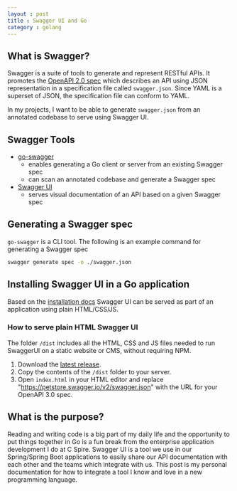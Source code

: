 ```yaml
---
layout : post
title : Swagger UI and Go
category : golang
---
```


## What is Swagger?

Swagger is a suite of tools to generate and represent RESTful APIs. It promotes the [OpenAPI 2.0 spec](https://github.com/OAI/OpenAPI-Specification/blob/main/versions/2.0.md) which describes an API using JSON representation in a specification file called `swagger.json`. Since YAML is a superset of JSON, the specification file can conform to YAML.

In my projects, I want to be able to generate `swagger.json` from an annotated codebase to serve using Swagger UI.

## Swagger Tools

- [go-swagger](https://goswagger.io/)
  - enables generating a Go client or server from an existing Swagger spec
  - can scan an annotated codebase and generate a Swagger spec
- [Swagger UI](https://github.com/swagger-api/swagger-ui)
  - serves visual documentation of an API based on a given Swagger spec

## Generating a Swagger spec

`go-swagger` is a CLI tool. The following is an example command for generating a Swagger spec

```sh
swagger generate spec -o ./swagger.json
```

## Installing Swagger UI in a Go application

Based on the [installation docs](https://github.com/swagger-api/swagger-ui/blob/master/docs/usage/installation.md) Swagger UI can be served as part of an application using plain HTML/CSS/JS.

### How to serve plain HTML Swagger UI

The folder `/dist` includes all the HTML, CSS and JS files needed to run SwaggerUI on a static website or CMS, without requiring NPM.

1. Download the [latest release](https://github.com/swagger-api/swagger-ui/releases/latest).
2. Copy the contents of the `/dist` folder to your server.
3. Open `index.html` in your HTML editor and replace "https://petstore.swagger.io/v2/swagger.json" with the URL for your OpenAPI 3.0 spec.

## What is the purpose?

Reading and writing code is a big part of my daily life and the opportunity to put things together in Go is a fun break from the enterprise application development I do at C Spire. Swagger UI is a tool we use in our Spring/Spring Boot applications to easily share our API documentation with each other and the teams which integrate with us. This post is my personal documentation for how to integrate a tool I know and love in a new programming language.
